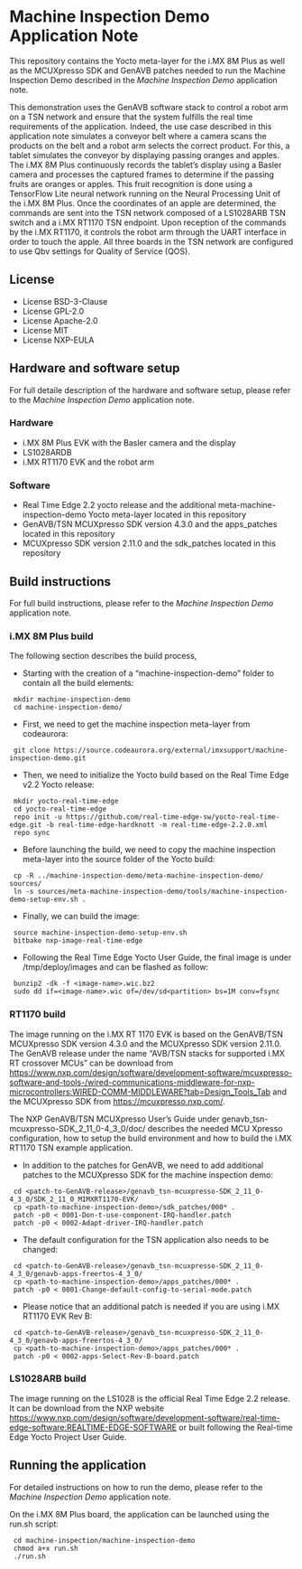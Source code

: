 # Machine Inspection Demo Application Note

This repository contains the Yocto meta-layer for the i.MX 8M Plus as well as the MCUXpresso SDK and GenAVB patches needed to run the Machine Inspection Demo described in the _Machine Inspection Demo_ application note.

This demonstration uses the GenAVB software stack to control a robot arm on a TSN network and ensure that the system fulfills the real time requirements of the application. Indeed, the use case described in this application note simulates a conveyor belt where a camera scans the products on the belt and a robot arm selects the correct product. For this, a tablet simulates the conveyor by displaying passing oranges and apples. The i.MX 8M Plus continuously records the tablet’s display using a Basler camera and processes the captured frames to determine if the passing fruits are oranges or apples. This fruit recognition is done using a TensorFlow Lite neural network running on the Neural Processing Unit of the i.MX 8M Plus. Once the coordinates of an apple are determined, the commands are sent into the TSN network composed of a LS1028ARB TSN switch and a i.MX RT1170 TSN endpoint. Upon reception of the commands by the i.MX RT1170, it controls the robot arm through the UART interface in order to touch the apple. All three boards in the TSN network are configured to use Qbv settings for Quality of Service (QOS).

## License
 - License BSD-3-Clause
 - License GPL-2.0
 - License Apache-2.0
 - License MIT
 - License NXP-EULA

## Hardware and software setup
For full detaile description of the hardware and software setup, please refer to the _Machine Inspection Demo_ application note.

### Hardware
 - i.MX 8M Plus EVK with the Basler camera and the display
 - LS1028ARDB
 - i.MX RT1170 EVK and the robot arm

### Software
 - Real Time Edge 2.2 yocto release and the additional meta-machine-inspection-demo Yocto meta-layer located in this repository
 - GenAVB/TSN MCUXpresso SDK version 4.3.0 and the apps_patches located in this repository
 - MCUXpresso SDK version 2.11.0 and the sdk_patches located in this repository

## Build instructions
For full build instructions, please refer to the _Machine Inspection Demo_ application note.

### i.MX 8M Plus build
The following section describes the build process,
 - Starting with the creation of a “machine-inspection-demo” folder to contain all the build elements:
```
 mkdir machine-inspection-demo
 cd machine-inspection-demo/
```
 - First, we need to get the machine inspection meta-layer from codeaurora:
```
 git clone https://source.codeaurora.org/external/imxsupport/machine-inspection-demo.git
```
 - Then, we need to initialize the Yocto build based on the Real Time Edge v2.2 Yocto release:
```
 mkdir yocto-real-time-edge
 cd yocto-real-time-edge
 repo init -u https://github.com/real-time-edge-sw/yocto-real-time-edge.git -b real-time-edge-hardknott -m real-time-edge-2.2.0.xml
 repo sync
```
 - Before launching the build, we need to copy the machine inspection meta-layer into the source folder of the Yocto build:
```
 cp -R ../machine-inspection-demo/meta-machine-inspection-demo/ sources/
 ln -s sources/meta-machine-inspection-demo/tools/machine-inspection-demo-setup-env.sh .
```
 - Finally, we can build the image:
```
 source machine-inspection-demo-setup-env.sh
 bitbake nxp-image-real-time-edge
```
 - Following the Real Time Edge Yocto User Guide, the final image is under <build directory>/tmp/deploy/images and can be flashed as follow:
```
 bunzip2 -dk -f <image-name>.wic.bz2
 sudo dd if=<image-name>.wic of=/dev/sd<partition> bs=1M conv=fsync
```

### RT1170 build
The image running on the i.MX RT 1170 EVK is based on the GenAVB/TSN MCUXpresso SDK version 4.3.0 and the MCUXpresso SDK version 2.11.0. The GenAVB release under the name “AVB/TSN stacks for supported i.MX RT crossover MCUs” can be download from https://www.nxp.com/design/software/development-software/mcuxpresso-software-and-tools-/wired-communications-middleware-for-nxp-microcontrollers:WIRED-COMM-MIDDLEWARE?tab=Design_Tools_Tab and the MCUXpresso SDK from https://mcuxpresso.nxp.com/.

The NXP GenAVB/TSN MCUXpresso User’s Guide under genavb_tsn-mcuxpresso-SDK_2_11_0-4_3_0/doc/ describes the needed MCU Xpresso configuration, how to setup the build environment and how to build the i.MX RT1170 TSN example application.

- In addition to the patches for GenAVB, we need to add additional patches to the MCUXpresso SDK for the machine inspection demo:
```
 cd <patch-to-GenAVB-release>/genavb_tsn-mcuxpresso-SDK_2_11_0-4_3_0/SDK_2_11_0_MIMXRT1170-EVK/
 cp <path-to-machine-inspection-demo>/sdk_patches/000* .
 patch -p0 < 0001-Don-t-use-component-IRQ-handler.patch
 patch -p0 < 0002-Adapt-driver-IRQ-handler.patch
```
 - The default configuration for the TSN application also needs to be changed: 
```
 cd <patch-to-GenAVB-release>/genavb_tsn-mcuxpresso-SDK_2_11_0-4_3_0/genavb-apps-freertos-4_3_0/
 cp <path-to-machine-inspection-demo>/apps_patches/000* .
 patch -p0 < 0001-Change-default-config-to-serial-mode.patch
```
 - Please notice that an additional patch is needed if you are using i.MX RT1170 EVK Rev B:
```
 cd <patch-to-GenAVB-release>/genavb_tsn-mcuxpresso-SDK_2_11_0-4_3_0/genavb-apps-freertos-4_3_0/
 cp <path-to-machine-inspection-demo>/apps_patches/000* .
 patch -p0 < 0002-apps-Select-Rev-B-board.patch
```

### LS1028ARB build
The image running on the LS1028 is the official Real Time Edge 2.2 release. It can be download from the NXP website https://www.nxp.com/design/software/development-software/real-time-edge-software:REALTIME-EDGE-SOFTWARE or built following the Real-time Edge Yocto Project User Guide.

## Running the application
For detailed instructions on how to run the demo, please refer to the _Machine Inspection Demo_ application note.

On the i.MX 8M Plus board, the application can be launched using the run.sh script:
```
 cd machine-inspection/machine-inspection-demo
 chmod a+x run.sh
 ./run.sh
```
